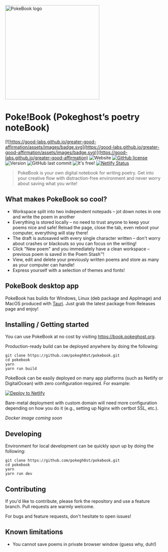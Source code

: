 <img src="/static/logo.png" width="300px" alt="PokeBook logo"/>

# Poke!Book (Pokeghost’s poetry noteBook)

[![https://good-labs.github.io/greater-good-affirmation/assets/images/badge.svg](https://good-labs.github.io/greater-good-affirmation/assets/images/badge.svg)](https://good-labs.github.io/greater-good-affirmation)
![Website](https://img.shields.io/website?url=https%3A%2F%2Fbook.pokeghost.org)
[![GitHub license](https://img.shields.io/github/license/pokegh0st/pokebook.svg)](https://github.com/pokegh0st/pokebook/blob/main/LICENSE)
![Version](https://img.shields.io/github/v/release/pokegh0st/pokebook)
![GitHub last commit](https://img.shields.io/github/last-commit/pokegh0st/pokebook)
![It's free!](https://img.shields.io/badge/price-%240-brightgreen)
[![Netlify Status](https://api.netlify.com/api/v1/badges/e7d89e1a-3c25-47e9-82e6-23acd668e75e/deploy-status)](https://app.netlify.com/sites/dancing-axolotl-36cfbd/deploys)

> PokeBook is your own digital notebook for writing poetry. Get into your creative flow with distraction-free environment and never worry about saving what you write!

## What makes PokeBook so cool?

- Workspace split into two independent notepads – jot down notes in one and write the poem in another
- Everything is stored locally – no need to trust anyone to keep your poems nice and safe! Reload the page, close the tab, even reboot your computer, everything will stay there!
- The draft is autosaved with every single character written – don't worry about crashes or blackouts so you can focus on the writing!
- Click "New poem" and you immediately have a clean workspace – previous poem is saved in the Poem Stash™!
- View, edit and delete your previously written poems and store as many as your computer can handle!
- Express yourself with a selection of themes and fonts!

## PokeBook desktop app

PokeBook has builds for Windows, Linux (deb package and AppImage) and MacOS produced with [Tauri](https://github.com/tauri-apps/tauri). Just grab the latest package from Releases page and enjoy!

## Installing / Getting started

You can use PokeBook at no cost by visiting https://book.pokeghost.org.

Production-ready build can be deployed anywhere by doing the following:

```
git clone https://github.com/pokegh0st/pokebook.git
cd pokebook
yarn
yarn run build
```

PokeBook can be easily deployed on many app platforms (such as Netlify or DigitalOcean) with zero configuration required. For example:

[![Deploy to Netlify](https://www.netlify.com/img/deploy/button.svg)](https://app.netlify.com/start/deploy?repository=https://github.com/pokegh0st/pokebook)

Bare-metal deployment with custom domain will need more configuration depending on how you do it (e.g., setting up Nginx with certbot SSL, etc.).

*Docker image coming soon*

## Developing

Environment for local development can be quickly spun up by doing the following:

```
git clone https://github.com/pokegh0st/pokebook.git
cd pokebook
yarn
yarn run dev
```

## Contributing

If you'd like to contribute, please fork the repository and use a feature branch. Pull requests are warmly welcome.

For bugs and feature requests, don't hesitate to open issues!

## Known limitations

- You cannot save poems in private browser window (guess why, duh!)
